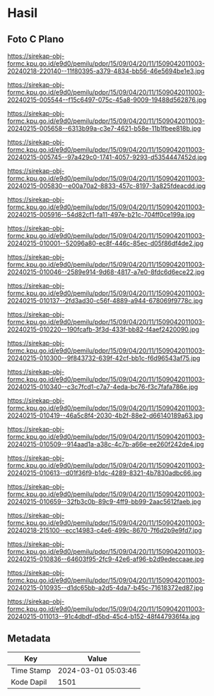 # Hasil

## Foto C Plano

https://sirekap-obj-formc.kpu.go.id/e9d0/pemilu/pdpr/15/09/04/20/11/1509042011003-20240218-220140--11f80395-a379-4834-bb56-46e5694be1e3.jpg

https://sirekap-obj-formc.kpu.go.id/e9d0/pemilu/pdpr/15/09/04/20/11/1509042011003-20240215-005544--f15c6497-075c-45a8-9009-19488d562876.jpg

https://sirekap-obj-formc.kpu.go.id/e9d0/pemilu/pdpr/15/09/04/20/11/1509042011003-20240215-005658--6313b99a-c3e7-4621-b58e-11b1fbee818b.jpg

https://sirekap-obj-formc.kpu.go.id/e9d0/pemilu/pdpr/15/09/04/20/11/1509042011003-20240215-005745--97a429c0-1741-4057-9293-d5354447452d.jpg

https://sirekap-obj-formc.kpu.go.id/e9d0/pemilu/pdpr/15/09/04/20/11/1509042011003-20240215-005830--e00a70a2-8833-457c-8197-3a825fdeacdd.jpg

https://sirekap-obj-formc.kpu.go.id/e9d0/pemilu/pdpr/15/09/04/20/11/1509042011003-20240215-005916--54d82cf1-fa11-497e-b21c-704ff0ce199a.jpg

https://sirekap-obj-formc.kpu.go.id/e9d0/pemilu/pdpr/15/09/04/20/11/1509042011003-20240215-010001--52096a80-ec8f-446c-85ec-d05f86df4de2.jpg

https://sirekap-obj-formc.kpu.go.id/e9d0/pemilu/pdpr/15/09/04/20/11/1509042011003-20240215-010046--2589e914-9d68-4817-a7e0-8fdc6d6ece22.jpg

https://sirekap-obj-formc.kpu.go.id/e9d0/pemilu/pdpr/15/09/04/20/11/1509042011003-20240215-010137--2fd3ad30-c56f-4889-a944-678069f9778c.jpg

https://sirekap-obj-formc.kpu.go.id/e9d0/pemilu/pdpr/15/09/04/20/11/1509042011003-20240215-010220--190fcafb-3f3d-433f-bb82-f4aef2420090.jpg

https://sirekap-obj-formc.kpu.go.id/e9d0/pemilu/pdpr/15/09/04/20/11/1509042011003-20240215-010300--9f843732-639f-42cf-bb1c-f6d96543af75.jpg

https://sirekap-obj-formc.kpu.go.id/e9d0/pemilu/pdpr/15/09/04/20/11/1509042011003-20240215-010340--c3c7fcd1-c7a7-4eda-bc76-f3c7fafa786e.jpg

https://sirekap-obj-formc.kpu.go.id/e9d0/pemilu/pdpr/15/09/04/20/11/1509042011003-20240215-010419--46a5c8f4-2030-4b2f-88e2-d66140189a63.jpg

https://sirekap-obj-formc.kpu.go.id/e9d0/pemilu/pdpr/15/09/04/20/11/1509042011003-20240215-010509--914aad1a-a38c-4c7b-a66e-ee260f242de4.jpg

https://sirekap-obj-formc.kpu.go.id/e9d0/pemilu/pdpr/15/09/04/20/11/1509042011003-20240215-010613--d01f36f9-b1dc-4289-8321-4b7830adbc66.jpg

https://sirekap-obj-formc.kpu.go.id/e9d0/pemilu/pdpr/15/09/04/20/11/1509042011003-20240215-010659--32fb3c0b-89c9-4ff9-bb99-2aac5612faeb.jpg

https://sirekap-obj-formc.kpu.go.id/e9d0/pemilu/pdpr/15/09/04/20/11/1509042011003-20240218-215100--ecc14983-c4e6-499c-8670-7f6d2b9e9fd7.jpg

https://sirekap-obj-formc.kpu.go.id/e9d0/pemilu/pdpr/15/09/04/20/11/1509042011003-20240215-010836--64603f95-2fc9-42e6-af96-b2d9edeccaae.jpg

https://sirekap-obj-formc.kpu.go.id/e9d0/pemilu/pdpr/15/09/04/20/11/1509042011003-20240215-010935--d1dc65bb-a2d5-4da7-b45c-71618372ed87.jpg

https://sirekap-obj-formc.kpu.go.id/e9d0/pemilu/pdpr/15/09/04/20/11/1509042011003-20240215-011013--91c4dbdf-d5bd-45c4-b152-48f447936f4a.jpg


## Metadata

| Key        | Value               |
| ---------- | ------------------- |
| Time Stamp | 2024-03-01 05:03:46 |
| Kode Dapil | 1501                |



